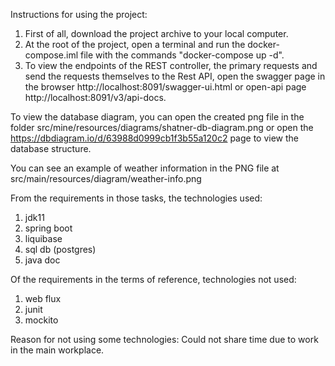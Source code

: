 Instructions for using the project:

1. First of all, download the project archive to your local computer.
2. At the root of the project, open a terminal and run the docker-compose.iml file with the commands "docker-compose up -d".
3. To view the endpoints of the REST controller, the primary requests and send the requests themselves to the Rest API, 
   open the swagger page in the browser http://localhost:8091/swagger-ui.html or open-api page http://localhost:8091/v3/api-docs.

To view the database diagram, you can open the created png file in the folder src/mine/resources/diagrams/shatner-db-diagram.png
   or open the https://dbdiagram.io/d/63988d0999cb1f3b55a120c2 page to view the database structure.

You can see an example of weather information in the PNG file at src/main/resources/diagram/weather-info.png

From the requirements in those tasks, the technologies used:
1. jdk11
2. spring boot
3. liquibase
4. sql db (postgres)
5. java doc

Of the requirements in the terms of reference, technologies not used:
1. web flux
2. junit
3. mockito

Reason for not using some technologies: Could not share time due to work in the main workplace.